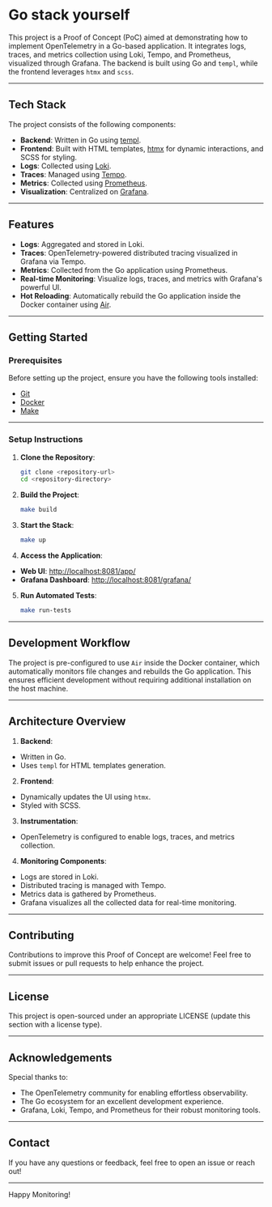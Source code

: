 # Go stack yourself

This project is a Proof of Concept (PoC) aimed at demonstrating how to implement OpenTelemetry in a Go-based application. It integrates logs, traces, and metrics collection using Loki, Tempo, and Prometheus, visualized through Grafana. The backend is built using Go and `templ`, while the frontend leverages `htmx` and `scss`.

---

## Tech Stack

The project consists of the following components:

- **Backend**: Written in Go using [templ](https://github.com/a-h/templ).
- **Frontend**: Built with HTML templates, [htmx](https://htmx.org/) for dynamic interactions, and SCSS for styling.
- **Logs**: Collected using [Loki](https://grafana.com/oss/loki/).
- **Traces**: Managed using [Tempo](https://grafana.com/oss/tempo/).
- **Metrics**: Collected using [Prometheus](https://prometheus.io/).
- **Visualization**: Centralized on [Grafana](https://grafana.com/grafana/).

---

## Features

- **Logs**: Aggregated and stored in Loki.
- **Traces**: OpenTelemetry-powered distributed tracing visualized in Grafana via Tempo.
- **Metrics**: Collected from the Go application using Prometheus.
- **Real-time Monitoring**: Visualize logs, traces, and metrics with Grafana's powerful UI.
- **Hot Reloading**: Automatically rebuild the Go application inside the Docker container using [Air](https://github.com/air-verse/air).

---

## Getting Started

### Prerequisites

Before setting up the project, ensure you have the following tools installed:

- [Git](https://git-scm.com/)
- [Docker](https://www.docker.com/)
- [Make](https://www.gnu.org/software/make/)

---

### Setup Instructions

1. **Clone the Repository**:
   ```bash
   git clone <repository-url>
   cd <repository-directory>
   ```

2. **Build the Project**:
   ```bash
   make build
   ```

3. **Start the Stack**:
   ```bash
   make up
   ```

4. **Access the Application**:
  - **Web UI**: [http://localhost:8081/app/](http://localhost:8081/app/)
  - **Grafana Dashboard**: [http://localhost:8081/grafana/](http://localhost:8081/grafana/)

5. **Run Automated Tests**:
   ```bash
   make run-tests
   ```

---

## Development Workflow

The project is pre-configured to use `Air` inside the Docker container, which automatically monitors file changes and rebuilds the Go application. This ensures efficient development without requiring additional installation on the host machine.

---

## Architecture Overview

1. **Backend**:
  - Written in Go.
  - Uses `templ` for HTML templates generation.

2. **Frontend**:
  - Dynamically updates the UI using `htmx`.
  - Styled with SCSS.

3. **Instrumentation**:
  - OpenTelemetry is configured to enable logs, traces, and metrics collection.

4. **Monitoring Components**:
  - Logs are stored in Loki.
  - Distributed tracing is managed with Tempo.
  - Metrics data is gathered by Prometheus.
  - Grafana visualizes all the collected data for real-time monitoring.

---

## Contributing

Contributions to improve this Proof of Concept are welcome! Feel free to submit issues or pull requests to help enhance the project.

---

## License

This project is open-sourced under an appropriate LICENSE (update this section with a license type).

---

## Acknowledgements

Special thanks to:

- The OpenTelemetry community for enabling effortless observability.
- The Go ecosystem for an excellent development experience.
- Grafana, Loki, Tempo, and Prometheus for their robust monitoring tools.

---

## Contact

If you have any questions or feedback, feel free to open an issue or reach out!

---

Happy Monitoring!
